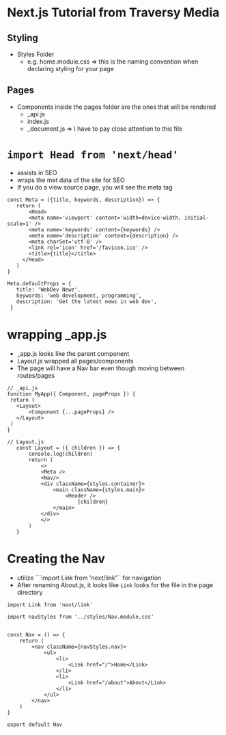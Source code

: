 # Next.js Tutorial from Traversy Media

## Styling
- Styles Folder
  - e.g. home.module.css => this is the naming convention when declaring styling for your page
 
## Pages 
- Components inside the pages folder are the ones that will be rendered 
  - _api.js 
  - index.js
  - _document.js => I have to pay close attention to this file

# ```import Head from 'next/head'```
- assists in SEO
- <Head> wraps the met data of the site for SEO
- If you do a view source page, you will see the meta tag
 ```
 const Meta = ({title, keywords, description}) => {
    return (
        <Head>
        <meta name='viewport' content='width=device-width, initial-scale=1' />
        <meta name='keywords' content={keywords} />
        <meta name='description' content={description} />
        <meta charSet='utf-8' />
        <link rel='icon' href='/favicon.ico' />
        <title>{title}</title>
      </Head>
    )
}

Meta.defaultProps = {
    title: 'WebDev Newz',
    keywords: 'web development, programming',
    description: 'Get the latest news in web dev',
  }
 ```
 
 # wrapping _app.js
 - _app.js looks like the parent component
 - Layout.js wrapped all pages/components 
 - The page will have a Nav bar even though moving between routes/pages
 ```
 // _api.js
 function MyApp({ Component, pageProps }) {
  return (
    <Layout>
        <Component {...pageProps} />
    </Layout>
  )
}

// Layout.js
    const Layout = ({ children }) => {
        console.log(children)
        return (
            <>
            <Meta />
            <Nav/>
            <div className={styles.container}>
                <main className={styles.main}>
                    <Header />
                        {children}
                </main>
            </div>
            </>
        )
    }
 ```
# Creating the Nav
- utilize ```import Link from 'next/link'`` for navigation
- After renaming About.js, it looks like ```Link``` looks for the file in the page directory
```
import Link from 'next/link'

import navStyles from '../styles/Nav.module.css'


const Nav = () => {
    return (
        <nav className={navStyles.nav}>
            <ul>
                <li>
                    <Link href="/">Home</Link>
                </li>
                <li>
                    <Link href="/about">About</Link>
                </li>
            </ul>
        </nav>
    )
}

export default Nav
```

 
